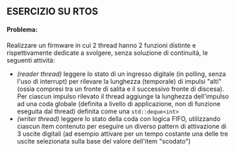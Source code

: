 ## ESERCIZIO SU RTOS

#### Problema:
Realizzare un firmware in cui 2 thread hanno 2 funzioni distinte e rispettivamente dedicate a svolgere, senza soluzione di continuità, le seguenti attività:
+ *(reader thread)* leggere lo stato di un ingresso digitale (in polling, senza l'uso di interrupt) per rilevare la lunghezza (temporale) di impulsi "alti" (ossia compresi tra un fronte di salita e il successivo fronte di discesa). Per ciascun impulso rilevato il thread aggiunge la lunghezza dell'impulso ad una coda globale (definita a livello di applicazione, non di funzione eseguita dal thread) definita come una ```std::deque<int>```
+ *(writer thread)* leggere lo stato della coda con logica FIFO, utilizzando ciascun item contenuto per eseguire un diverso pattern di attivazione di 3 uscite digitali (ad esempio attivare per un tempo costante una delle tre uscite selezionata sulla base del valore dell'item "scodato") 
